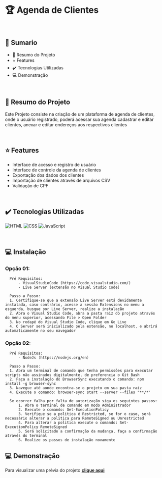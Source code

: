# 🏆 Agenda de Clientes

<br>

## 📎 Sumario
- 📌 Resumo do Projeto
- ⭐ Features
- ✔️ Tecnologias Utilizadas
- 💻 Demonstração

<br>

## 📌 Resumo do Projeto
Este Projeto consiste na criação de um plataforma de agenda de clientes, onde o usuário registrado, poderá acessar sua agenda cadastrar e editar clientes, anexar e editar endereços aos respectivos clientes

<br>

## ⭐ Features
  - Interface de acesso e registro de usuário
  - Interface de controle da agenda de clientes
  - Exportação dos dados dos clientes
  - Importação de clientes através de arquivos CSV
  - Validação de CPF

<br>

## ✔️ Tecnologias Utilizadas
![HTML](https://img.shields.io/badge/HTML5-E34F26?style=for-the-badge&logo=html5&logoColor=white)
![CSS](https://img.shields.io/badge/CSS3-1572B6?style=for-the-badge&logo=css3&logoColor=white)
![JavaScript](https://img.shields.io/badge/JavaScript-323330?style=for-the-badge&logo=javascript&logoColor=F7DF1E)

<br>

## 💻 Instalação
  ### Opção 01:
      Pré Requisitos:
          - VisualStudioCode (https://code.visualstudio.com/)
          - Live Server (extensão no Visual Studio Code)
  
      Passo a Passo:
      1. Certifique-se que a extensão Live Server está devidamente instalada, caso contrário, acesse a sessão Extensions no menu a esquerda, busque por Live Server, realize a instalação
      2. Abra o Visual Studio Code, abra a pasta raiz do projeto através do menu superior, acessando File > Open Folder
      3. No rodapé do Visual Studio Code, clique em Go Live
      4. O Server será inicializado pela extensão, no localhost, e abrirá automaticamente no seu navegador
  
  ### Opção 02:
      Pré Requisitos:
          - NodeJs (https://nodejs.org/en)
      
      Passo a Passo:
      1. Abra um terminal de comando que tenha permissões para executar scripts não assinados digitalmente, de preferencia o Git Bash
      2. Faça a instalação do BrowserSync executando o comando: npm install -g browser-sync
      3. Navegue até aonde encontra-se o projeto em sua pasta raiz
      4. Execute o comando: browser-sync start --server --files "**/*"
  
      Se ocorrer falha por falta de autorização siga os seguintes passos:
          1. Abra o terminal de comando em modo Administrador
          2. Execute o comando: Get-ExecutionPolicy
          3. Verifique se a politica é Restricted, se for o caso, será necessário alterar a politica para RemoteSigned ou Unrestricted
          4. Para alterar a politica execute o comando: Set-ExecutionPolicy RemoteSigned
          5. Será solicitado a confirmação da mudança, faça a confirmação através do terminal
          6. Realize os passos de instalação novamente

## 💻 Demonstração
Para visualizar uma prévia do projeto <a href="https://clients-book-zeta.vercel.app/" target="_blank"><b>clique aqui</b></a>

<br>
